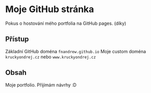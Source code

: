 # Moje GitHub stránka
Pokus o hostování mého portfolia na GitHub pages. (díky)

## Přístup
Základní GitHub doména `fnandrew.github.io`
Moje custom doména `kruckyondrej.cz` nebo `www.kruckyondrej.cz`

## Obsah
Moje portfolio.
Přijímám návrhy :D